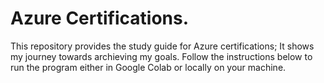 # Azure Certifications.

This repository provides the study guide for Azure certifications; It shows my journey towards archieving my goals. 
Follow the instructions below to run the program either in Google Colab or locally on your machine.
